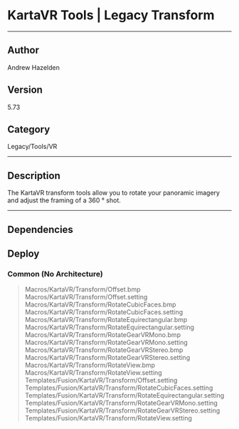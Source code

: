 # KartaVR Tools | Legacy Transform
___

## Author
Andrew Hazelden

## Version
5.73

## Category
Legacy/Tools/VR

___

## Description
<p>The KartaVR transform tools allow you to rotate your panoramic imagery and adjust the framing of a 360 &deg; shot.</p>

___

## Dependencies

## Deploy

### Common (No Architecture)

> Macros/KartaVR/Transform/Offset.bmp  
> Macros/KartaVR/Transform/Offset.setting  
> Macros/KartaVR/Transform/RotateCubicFaces.bmp  
> Macros/KartaVR/Transform/RotateCubicFaces.setting  
> Macros/KartaVR/Transform/RotateEquirectangular.bmp  
> Macros/KartaVR/Transform/RotateEquirectangular.setting  
> Macros/KartaVR/Transform/RotateGearVRMono.bmp  
> Macros/KartaVR/Transform/RotateGearVRMono.setting  
> Macros/KartaVR/Transform/RotateGearVRStereo.bmp  
> Macros/KartaVR/Transform/RotateGearVRStereo.setting  
> Macros/KartaVR/Transform/RotateView.bmp  
> Macros/KartaVR/Transform/RotateView.setting  
> Templates/Fusion/KartaVR/Transform/Offset.setting  
> Templates/Fusion/KartaVR/Transform/RotateCubicFaces.setting  
> Templates/Fusion/KartaVR/Transform/RotateEquirectangular.setting  
> Templates/Fusion/KartaVR/Transform/RotateGearVRMono.setting  
> Templates/Fusion/KartaVR/Transform/RotateGearVRStereo.setting  
> Templates/Fusion/KartaVR/Transform/RotateView.setting  
